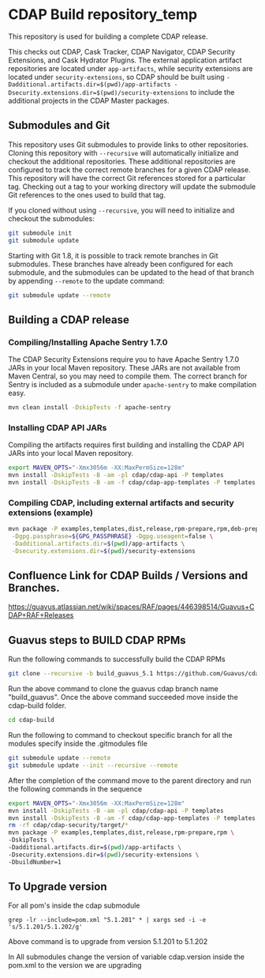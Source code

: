 # CDAP Build repository_temp

This repository is used for building a complete CDAP release.

This checks out CDAP, Cask Tracker, CDAP Navigator, CDAP Security
Extensions, and Cask Hydrator Plugins. The external application
artifact repositories are located under `app-artifacts`, while
security extensions are located under `security-extensions`, so
CDAP should be built using
`-Dadditional.artifacts.dir=$(pwd)/app-artifacts -Dsecurity.extensions.dir=$(pwd)/security-extensions`
to include the additional projects in the CDAP Master packages.

## Submodules and Git

This repository uses Git submodules to provide links to other
repositories. Cloning this repository with `--recursive` will
automatically initialize and checkout the additional repositories.
These additional repositories are configured to track the correct
remote branches for a given CDAP release. This repository will have
the correct Git references stored for a particular tag. Checking
out a tag to your working directory will update the submodule Git
references to the ones used to build that tag.

If you cloned without using `--recursive`, you will need to
initialize and checkout the submodules:

```bash
git submodule init
git submodule update
```

Starting with Git 1.8, it is possible to track remote branches
in Git submodules. These branches have already been configured
for each submodule, and the submodules can be updated to the
head of that branch by appending `--remote` to the update command:

```bash
git submodule update --remote
```

## Building a CDAP release

### Compiling/Installing Apache Sentry 1.7.0

The CDAP Security Extensions require you to have Apache Sentry 1.7.0
JARs in your local Maven repository. These JARs are not available from
Maven Central, so you may need to compile them. The correct branch
for Sentry is included as a submodule under `apache-sentry` to make
compilation easy.

```bash
mvn clean install -DskipTests -f apache-sentry
```

### Installing CDAP API JARs

Compiling the artifacts requires first building and installing the
CDAP API JARs into your local Maven repository.

```bash
export MAVEN_OPTS="-Xmx3056m -XX:MaxPermSize=128m"
mvn install -DskipTests -B -am -pl cdap/cdap-api -P templates
mvn install -DskipTests -B -am -f cdap/cdap-app-templates -P templates
```

### Compiling CDAP, including external artifacts and security extensions (example)

```bash
mvn package -P examples,templates,dist,release,rpm-prepare,rpm,deb-prepare,deb,tgz,unit-tests \
 -Dgpg.passphrase=${GPG_PASSPHRASE} -Dgpg.useagent=false \
 -Dadditional.artifacts.dir=$(pwd)/app-artifacts \
 -Dsecurity.extensions.dir=$(pwd)/security-extensions
```

## Confluence Link for CDAP Builds / Versions and Branches.
https://guavus.atlassian.net/wiki/spaces/RAF/pages/446398514/Guavus+CDAP+RAF+Releases

## Guavus steps to BUILD CDAP RPMs

Run the following commands to successfully build the CDAP RPMs

```bash
git clone --recursive -b build_guavus_5.1 https://github.com/Guavus/cdap-build.git
```

Run the above command to clone the guavus cdap branch name "build_guavus".
Once the above command succeeded move inside the cdap-build folder.

```bash
cd cdap-build
```

Run the following to command to checkout specific branch for all the modules specify inside the .gitmodules file

```bash
git submodule update --remote
git submodule update --init --recursive --remote
```

After the completion of the command move to the parent directory and run the following commands in the sequence

```bash
export MAVEN_OPTS="-Xmx3056m -XX:MaxPermSize=128m"
mvn install -DskipTests -B -am -pl cdap/cdap-api -P templates
mvn install -DskipTests -B -am -f cdap/cdap-app-templates -P templates
rm -rf cdap/cdap-security/target/*
mvn package -P examples,templates,dist,release,rpm-prepare,rpm \
-DskipTests \
-Dadditional.artifacts.dir=$(pwd)/app-artifacts \
-Dsecurity.extensions.dir=$(pwd)/security-extensions \
-DbuildNumber=1
```

## To Upgrade version 
For all pom's inside the cdap submodule
```
grep -lr --include=pom.xml "5.1.201" * | xargs sed -i -e 's/5.1.201/5.1.202/g'
```
Above command is to upgrade from version 5.1.201 to 5.1.202

In All submodules change the version of variable cdap.version inside the pom.xml to the version we are upgrading
